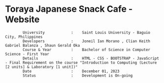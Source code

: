 # Toraya Japanese Snack Cafe - Website
            University            :    Saint Louis University - Baguio City, Philippines
            Developers            :    Joneil Ian Morano , Clian Keith Gabriel Balanza , Shaun Gerald Oka
            Course & Year         :    Bachelor of Science in Computer Science - First Year
            Details               :    HTML - CSS - BOOTSTRAP - JavaScript - Final Requirement on the course "Introduction to Computing (Lecture [2 units] & Laboratory [1 unit])"
            Date                  :    December 01, 2023
            Status                :    Development is On-going
            
